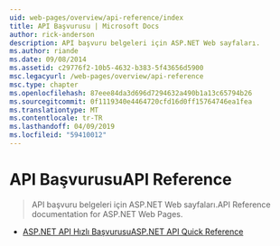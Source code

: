 ```yaml
---
uid: web-pages/overview/api-reference/index
title: API Başvurusu | Microsoft Docs
author: rick-anderson
description: API başvuru belgeleri için ASP.NET Web sayfaları.
ms.author: riande
ms.date: 09/08/2014
ms.assetid: c29776f2-10b5-4632-b383-5f43656d5900
msc.legacyurl: /web-pages/overview/api-reference
msc.type: chapter
ms.openlocfilehash: 87eee84da3d696d7294632a490b1a13c65794b26
ms.sourcegitcommit: 0f1119340e4464720cfd16d0ff15764746ea1fea
ms.translationtype: MT
ms.contentlocale: tr-TR
ms.lasthandoff: 04/09/2019
ms.locfileid: "59410012"
---
```

# <a name="api-reference"></a><span data-ttu-id="dcedd-103">API Başvurusu</span><span class="sxs-lookup"><span data-stu-id="dcedd-103">API Reference</span></span>

> <span data-ttu-id="dcedd-104">API başvuru belgeleri için ASP.NET Web sayfaları.</span><span class="sxs-lookup"><span data-stu-id="dcedd-104">API Reference documentation for ASP.NET Web Pages.</span></span>


- [<span data-ttu-id="dcedd-105">ASP.NET API Hızlı Başvurusu</span><span class="sxs-lookup"><span data-stu-id="dcedd-105">ASP.NET API Quick Reference</span></span>](asp-net-web-pages-api-reference.md)
